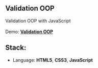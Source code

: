## Validation OOP

Validation OOP with JavaScript<br>
<br>
Demo: **[Validation OOP](https://dejanv91.github.io/32-Furniture-Store/index.html)**

## Stack:
* Language: **HTML5**, **CSS3**, **JavaScript**
